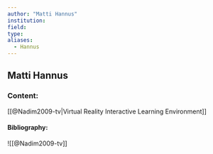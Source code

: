 ```yaml
---
author: "Matti Hannus"
institution:
field:
type:
aliases:
  - Hannus
---
```


## Matti Hannus

### Content:
[[@Nadim2009-tv|Virtual Reality Interactive Learning Environment]]

#### Bibliography:

![[@Nadim2009-tv]]